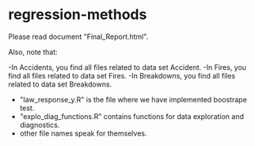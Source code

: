# regression-methods

Please read document "Final_Report.html".


Also, note that:

-In Accidents, you find all files related to data set Accident.
-In Fires, you find all files related to data set Fires.
-In Breakdowns, you find all files related to data set Breakdowns.
- "law_response_y.R" is the file where we have implemented boostrape test.
- "explo_diag_functions.R" contains functions for data exploration and diagnostics.
- other file names speak for themselves.
